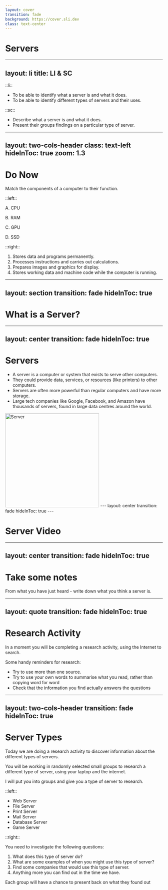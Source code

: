 ```yaml
---
layout: cover
transition: fade
background: https://cover.sli.dev
class: text-center
---
```


# Servers
---
layout: li
title: LI & SC
---
::li::
- To be able to identify what a server is and what it does.
- To be able to identify different types of servers and their uses.

::sc::
- Describe what a server is and what it does.
- Present their groups findings on a particular type of server.

---
layout: two-cols-header
class: text-left
hideInToc: true
zoom: 1.3
---

# Do Now

Match the components of a computer to their function. 

::left::

A. CPU

B. RAM

C. GPU

D. SSD

::right::
1. Stores data and programs permanently.
2. Processes instructions and carries out calculations.
3. Prepares images and graphics for display.
4. Stores working data and machine code while the computer is running.

---
layout: section
transition: fade
hideInToc: true
---

# What is a Server?

---
layout: center
transition: fade
hideInToc: true
---

# Servers

- A server is a computer or system that exists to serve other computers.
- They could provide data, services, or resources (like printers) to other computers.
- Servers are often more powerful than regular computers and have more storage.
- Large tech companies like Google, Facebook, and Amazon have thousands of servers, found in large data centres around the world.
<img src="/img/serverroom.jpg" alt="Server" style="width: 300px; margin: auto"/>
---
layout: center
transition: fade
hideInToc: true
---

# Server Video

<Youtube id="V9K1l3OL-Iw" width="600" height="400"/>

---
layout: center
transition: fade
hideInToc: true
---

# Take some notes

From what you have just heard - write down what you think a server is. 

---
layout: quote
transition: fade
hideInToc: true
---

# Research Activity

In a moment you will be completing a research activity, using the Internet to search. 

Some handy reminders for research:

- Try to use more than one source.
- Try to use your own words to summarise what you read, rather than copying word for word
- Check that the information you find actually answers the questions
---
layout: two-cols-header
transition: fade
hideInToc: true
---

# Server Types

Today we are doing a research activity to discover information about the different types of servers.

You will be working in <span v-mark>randomly selected</span> small groups to research a different type of server, using your laptop and the internet.

I will put you into groups and give you a type of server to research.

::left::

- Web Server
- File Server
- Print Server
- Mail Server
- Database Server
- Game Server

::right::

You need to investigate the following questions:
1. What does this type of server do?
2. What are some examples of when you might use this type of server?
3. Find some companies that would use this type of server.
4. Anything more you can find out in the time we have.

<span v-mark.highlight.purple>Each group will have a chance to present back on what they found out</span>
